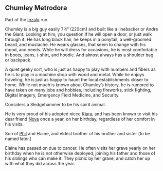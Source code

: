 ## Chumley Metrodora

Part of the [Inzalo](InzaloShadowEarth) run.

Chumley is a big guy easily 7’4” (220cm) and built like a linebacker
or Andre the Giant. Looking at him, you question if he will open a
door, or just walk through it.  He has long black hair, he keeps in a
ponytail, a well-groomed beard, and mustache.  He wears glasses, that
seem to change with his mood, and needs.  While he will dress for
occasions, he is most comfortable in boots, jeans, t-shirt, and
hoodie.  And almost always has a shoulder bag or backpack.

A quiet geeky sort, who is just as happy to play with numbers and
fibers as he is to play in a machine shop with wood and metal.  While
he enjoys traveling, he is just as happy to haunt the local
establishments closer to home.  While not much is known about
Chumley’s history, he is rumored to have taken on many jobs and
hobbies, including fireworks, stick fighting, Digital Imagery,
Emergency Field Medicine, and Security.

Considers a Sledgehammer to be his spirit animal.

He is very proud of his adopted niece [Kiara](KiaraUmbrielle), and has
been known to visit his dear friend [Nova](NovaUmbrielle) once a year,
on her birthday, regardless of her comfort in his visits.

Son of [Phil](PhillipMetrodora) and Elaine, and eldest brother of his
brother and sister (to be named later.) 

Elaine has passed on due to cancer.  He often visits her grave yearly
on her birthday when he is not otherwise deployed, joining his father
and those of his siblings who can make it. They picnic by her grave,
and catch her up with what they did across the year.
